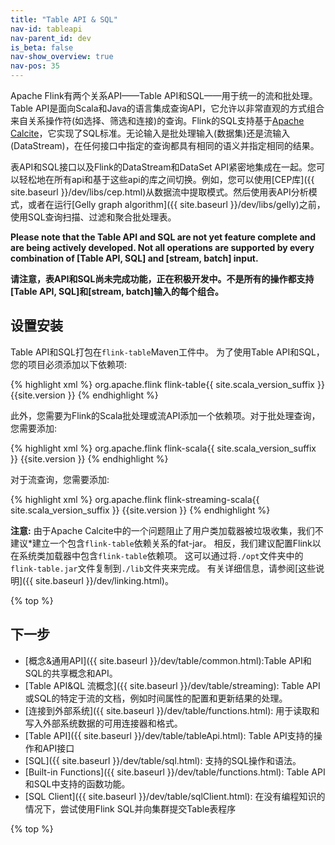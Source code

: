 ```yaml
---
title: "Table API & SQL"
nav-id: tableapi
nav-parent_id: dev
is_beta: false
nav-show_overview: true
nav-pos: 35
---
```

<!--
Licensed to the Apache Software Foundation (ASF) under one
or more contributor license agreements.  See the NOTICE file
distributed with this work for additional information
regarding copyright ownership.  The ASF licenses this file
to you under the Apache License, Version 2.0 (the
"License"); you may not use this file except in compliance
with the License.  You may obtain a copy of the License at

  http://www.apache.org/licenses/LICENSE-2.0

Unless required by applicable law or agreed to in writing,
software distributed under the License is distributed on an
"AS IS" BASIS, WITHOUT WARRANTIES OR CONDITIONS OF ANY
KIND, either express or implied.  See the License for the
specific language governing permissions and limitations
under the License.
-->

Apache Flink有两个关系API——Table API和SQL——用于统一的流和批处理。Table API是面向Scala和Java的语言集成查询API，它允许以非常直观的方式组合来自关系操作符(如选择、筛选和连接)的查询。Flink的SQL支持基于[Apache Calcite](https://calcite.apache.org)，它实现了SQL标准。无论输入是批处理输入(数据集)还是流输入(DataStream)，在任何接口中指定的查询都具有相同的语义并指定相同的结果。

表API和SQL接口以及Flink的DataStream和DataSet API紧密地集成在一起。您可以轻松地在所有api和基于这些api的库之间切换。例如，您可以使用[CEP库]({{ site.baseurl }}/dev/libs/cep.html)从数据流中提取模式。然后使用表API分析模式，或者在运行[Gelly graph algorithm]({{ site.baseurl }}/dev/libs/gelly)之前，使用SQL查询扫描、过滤和聚合批处理表。

**Please note that the Table API and SQL are not yet feature complete and are being actively developed. Not all operations are supported by every combination of \[Table API, SQL\] and \[stream, batch\] input.**


**请注意，表API和SQL尚未完成功能，正在积极开发中。不是所有的操作都支持\[Table API, SQL\]和\[stream, batch\]输入的每个组合。**

设置安装
-----

Table API和SQL打包在`flink-table`Maven工件中。
为了使用Table API和SQL，您的项目必须添加以下依赖项: 

{% highlight xml %}
<dependency>
  <groupId>org.apache.flink</groupId>
  <artifactId>flink-table{{ site.scala_version_suffix }}</artifactId>
  <version>{{site.version }}</version>
</dependency>
{% endhighlight %}


此外，您需要为Flink的Scala批处理或流API添加一个依赖项。对于批处理查询，您需要添加:

{% highlight xml %}
<dependency>
  <groupId>org.apache.flink</groupId>
  <artifactId>flink-scala{{ site.scala_version_suffix }}</artifactId>
  <version>{{site.version }}</version>
</dependency>
{% endhighlight %}

对于流查询，您需要添加:

{% highlight xml %}
<dependency>
  <groupId>org.apache.flink</groupId>
  <artifactId>flink-streaming-scala{{ site.scala_version_suffix }}</artifactId>
  <version>{{site.version }}</version>
</dependency>
{% endhighlight %}

**注意:** 由于Apache Calcite中的一个问题阻止了用户类加载器被垃圾收集，我们不建议*建立一个包含`flink-table`依赖关系的fat-jar。 相反，我们建议配置Flink以在系统类加载器中包含`flink-table`依赖项。 这可以通过将`./opt`文件夹中的`flink-table.jar`文件复制到`./lib`文件夹来完成。 有关详细信息，请参阅[这些说明]({{ site.baseurl }}/dev/linking.html)。

{% top %}

下一步
-----------------

* [概念&通用API]({{ site.baseurl }}/dev/table/common.html):Table API和SQL的共享概念和API。
* [Table API&QL 流概念]({{ site.baseurl }}/dev/table/streaming): Table API或SQL的特定于流的文档，例如时间属性的配置和更新结果的处理。
* [连接到外部系统]({{ site.baseurl }}/dev/table/functions.html): 用于读取和写入外部系统数据的可用连接器和格式。
* [Table API]({{ site.baseurl }}/dev/table/tableApi.html): Table API支持的操作和API接口
* [SQL]({{ site.baseurl }}/dev/table/sql.html): 支持的SQL操作和语法。
* [Built-in Functions]({{ site.baseurl }}/dev/table/functions.html): Table API和SQL中支持的函数功能。
* [SQL Client]({{ site.baseurl }}/dev/table/sqlClient.html): 在没有编程知识的情况下，尝试使用Flink SQL并向集群提交Table表程序


{% top %}
